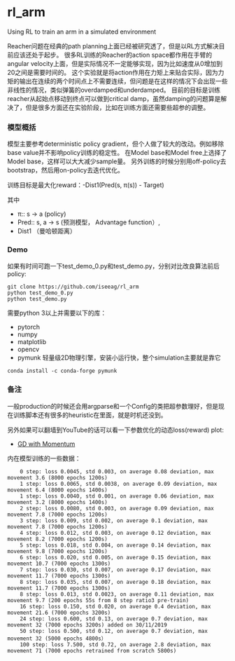 # rl_arm
Using RL to train an arm in a simulated environment

Reacher问题在经典的path planning上面已经被研究透了，但是以RL方式解决目前应该还处于起步。
很多RL训练的Reacher的action space都作用在手臂的angular velocity上面，但是实际情况不一定能够实现，因为比如速度从0增加到20之间是需要时间的。
这个实验就是将action作用在力矩上来贴合实际，因为力矩的输出在连续的两个时间点上不需要连续，但问题是在这样的情况下会出现一些非线性的情况，类似弹簧的overdamped和underdamped。
目前的目标是训练reacher从起始点移动到终点可以做到critical damp，虽然damping的问题算是解决了，但是很多方面还在实验阶段，比如在训练方面还需要些超参的调整。

### 模型概括
模型主要参考deterministic policy gradient，但个人做了较大的改动。例如移除base value并不影响policy训练的稳定性。
在Model base和Model free上选择了Model base，这样可以大大减少sample量。
另外训练的时候分别用off-policy去bootstrap，然后用on-policy去迭代优化。

训练目标是最大化reward：-Dist1(Pred(s, π(s)) - Target)

其中
* π:: s -> a (policy)
* Pred:: s, a -> s (预测模型， Advantage function）, 
* Dist1 （曼哈顿距离）


### Demo
如果有时间可跑一下test_demo_0.py和test_demo.py，分别对比改良算法前后policy:
```buildoutcfg
git clone https://github.com/iseeag/rl_arm
python test_demo_0.py
python test_demo.py
```
需要python 3以上并需要以下的库：
* pytorch
* numpy
* matplotlib
* opencv 
* pymunk 轻量级2D物理引擎，安装小运行快，整个simulation主要就是靠它
```
conda install -c conda-forge pymunk
```    

  
### 备注
一般production的时候还会用argparse和一个Config的类把超参数理好，但是现在训练脚本还有很多的heuristic在里面，就是时机还没到。

另外如果可以翻墙到YouTube的话可以看一下参数优化的动态loss(reward) plot:
* [GD with Momentum](https://www.youtube.com/watch?v=ZT5cK5BZjaI)

内在模型训练的一些数据：

```
    0 step: loss 0.0045, std 0.003, on average 0.08 deviation, max movement 3.6 (8000 epochs 1200s)
    1 step: loss 0.0065, std 0.0038, on average 0.09 deviation, max movement 6.4 (8000 epochs 1400s)
    1 step: loss 0.0040, std 0.001, on average 0.06 deviation, max movement 3.2 (8000 epochs 1400s)
    2 step: loss 0.0080, std 0.003, on average 0.09 deviation, max movement 7.8 (7000 epochs 1200s)
    3 step: loss 0.009, std 0.002, on average 0.1 deviation, max movement 7.8 (7000 epochs 1200s)
    4 step: loss 0.012, std 0.003, on average 0.12 deviation, max movement 8.2 (7000 epochs 1200s)
    5 step: loss 0.018, std 0.004, on average 0.14 deviation, max movement 9.8 (7000 epochs 1200s)
    6 step: loss 0.020, std 0.005, on average 0.15 deviation, max movement 10.7 (7000 epochs 1300s)
    7 step: loss 0.030, std 0.007, on average 0.17 deviation, max movement 11.7 (7000 epochs 1300s)
    8 step: loss 0.035, std 0.007, on average 0.18 deviation, max movement 11.7 (7000 epochs 1300s)
    8 step: loss 0.013, std 0.0023, on average 0.11 deviation, max movement 9.7 (200 epochs 55s from 8 step ratio3 pre-train) 
    16 step: loss 0.150, std 0.020, on average 0.4 deviation, max movement 21.6 (7000 epochs 3200s) 
    24 step: loss 0.600, std 0.13, on average 0.7 deviation, max movement 32 (7000 epochs 3200s) added on 30/11/2019
    50 step: loss 0.500, std 0.12, on average 0.7 deviation, max movement 32 (5000 epochs 4800s）
    100 step: loss 7.500, std 0.72, on average 2.8 deviation, max movement 71 (7000 epochs retrained from scratch 5800s) 
```


